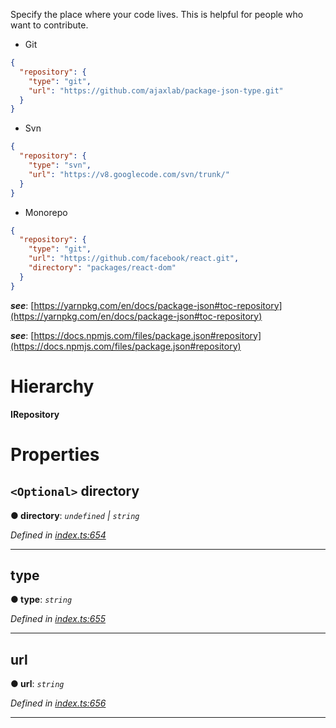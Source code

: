 

Specify the place where your code lives. This is helpful for people who want to contribute.

*   Git

```json
{
  "repository": {
    "type": "git",
    "url": "https://github.com/ajaxlab/package-json-type.git"
  }
}
```

*   Svn

```json
{
  "repository": {
    "type": "svn",
    "url": "https://v8.googlecode.com/svn/trunk/"
  }
}
```

*   Monorepo

```json
{
  "repository": {
    "type": "git",
    "url": "https://github.com/facebook/react.git",
    "directory": "packages/react-dom"
  }
}
```

*__see__*: [https://yarnpkg.com/en/docs/package-json#toc-repository](https://yarnpkg.com/en/docs/package-json#toc-repository)

*__see__*: [https://docs.npmjs.com/files/package.json#repository](https://docs.npmjs.com/files/package.json#repository)

# Hierarchy

**IRepository**

# Properties

<a id="directory"></a>

## `<Optional>` directory

**● directory**: *`undefined` \| `string`*

*Defined in [index.ts:654](https://github.com/ajaxlab/package-json-type/blob/9e707da/src/index.ts#L654)*

___
<a id="type"></a>

##  type

**● type**: *`string`*

*Defined in [index.ts:655](https://github.com/ajaxlab/package-json-type/blob/9e707da/src/index.ts#L655)*

___
<a id="url"></a>

##  url

**● url**: *`string`*

*Defined in [index.ts:656](https://github.com/ajaxlab/package-json-type/blob/9e707da/src/index.ts#L656)*

___

